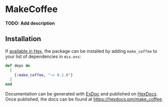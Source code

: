 # MakeCoffee

**TODO: Add description**

## Installation

If [available in Hex](https://hex.pm/docs/publish), the package can be installed
by adding `make_coffee` to your list of dependencies in `mix.exs`:

```elixir
def deps do
  [
    {:make_coffee, "~> 0.1.0"}
  ]
end
```

Documentation can be generated with [ExDoc](https://github.com/elixir-lang/ex_doc)
and published on [HexDocs](https://hexdocs.pm). Once published, the docs can
be found at <https://hexdocs.pm/make_coffee>.

